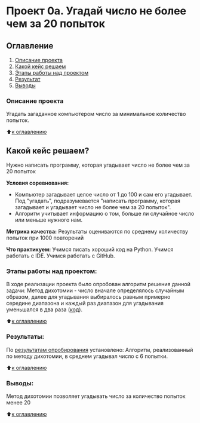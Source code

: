 # Проект 0а. Угадай число не более чем за 20 попыток

## Оглавление
1. [Описание проекта](https://github.com/Aemikh/ae_data_science/tree/main/project_0a/README.md/#Описание-проекта)
2. [Какой кейс решаем](https://github.com/Aemikh/ae_data_science/tree/main/project_0a/README.md/#Какой-кейс-решаем)
3. [Этапы работы над проектом ](https://github.com/Aemikh/ae_data_science/tree/main/project_0a/README.md/#Этапы-работы-над-пректом)
4. [Результат](https://github.com/Aemikh/ae_data_science/tree/main/project_0a/README.md/#Результат)
5. [Выводы](https://github.com/Aemikh/ae_data_science/tree/main/project_0a/README.md/#Выводы)

### Описание проекта
Угадать загаданное компьютером число за минимальное количество попыток.

:arrow_up:[к оглавлению](https://github.com/Aemikh/ae_data_science/tree/main/project_0a/README.md/#Оглавление)


## Какой кейс решаем?
Нужно написать программу, которая угадывает число не более чем за 20 попыток

**Условия соревнования:**
- Компьютер загадывает целое число от 1 до 100 и сам его угадывает. Под "угадать", подразумевается "написать программу, которая загадывает и угадывает число не более чем за 20 попыток".
- Алгоритм учитывает информацию о том, больше ли случайное число или меньше нужного нам.

**Метрика качества:**
Результаты оцениваются по среднему количеству попыток при 1000 повторений

**Что практикуем:**
Учимся писать хороший код на Python.
Учимся работать с IDE.
Учимся работать с GitHub.


### Этапы работы над проектом: 
В ходе реализации проекта было опробован  алгоритм решения данной задачи:
Метод дихотомии - число вначале определялось случайным образом, далее для угадывания выбиралось равным примерно середине диапазона и каждый раз диапазон для угадывания уменьшался в два раза ([код](https://github.com/Aemikh/ae_data_science/tree/main/project_0a/game_v3.py)).


:arrow_up:[к оглавлению](https://github.com/Aemikh/ae_data_science/tree/main/project_0a/README.md/#Оглавление)

### Результаты:
По [результатам опробирования](https://github.com/Aemikh/ae_data_science/tree/main/project_0a/game_v3.ipynb) установлено:
Алгоритм, реализованный по методу дихотомии, в среднем угадывал число с 6 попытки. 

:arrow_up:[к оглавлению](https://github.com/Aemikh/ae_data_science/tree/main/project_0a/README.md/#Оглавление)

### Выводы:
Метод дихотомии позволяет угадывать число за количество попыток менее 20

:arrow_up:[к оглавлению](https://github.com/Aemikh/ae_data_science/tree/main/project_0a/README.md/#Оглавление)